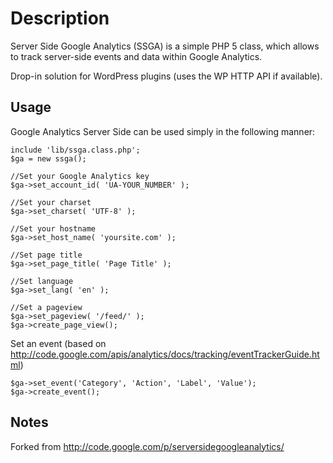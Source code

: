 Description
===========

Server Side Google Analytics (SSGA) is a simple PHP 5 class, which allows to track server-side events and data within Google Analytics.

Drop-in solution for WordPress plugins (uses the WP HTTP API if available).

Usage
-----

Google Analytics Server Side can be used simply in the following manner:

	include 'lib/ssga.class.php';
	$ga = new ssga();

	//Set your Google Analytics key
	$ga->set_account_id( 'UA-YOUR_NUMBER' );

	//Set your charset
	$ga->set_charset( 'UTF-8' );

	//Set your hostname
	$ga->set_host_name( 'yoursite.com' );

	//Set page title
	$ga->set_page_title( 'Page Title' );

	//Set language
	$ga->set_lang( 'en' );

	//Set a pageview
	$ga->set_pageview( '/feed/' );
	$ga->create_page_view();

Set an event (based on http://code.google.com/apis/analytics/docs/tracking/eventTrackerGuide.html) 

	$ga->set_event('Category', 'Action', 'Label', 'Value');
	$ga->create_event();

Notes
-----

Forked from <http://code.google.com/p/serversidegoogleanalytics/>
